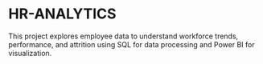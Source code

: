 # HR-ANALYTICS
This project explores employee data to understand workforce trends, performance, and attrition using SQL for data processing and Power BI for visualization.
